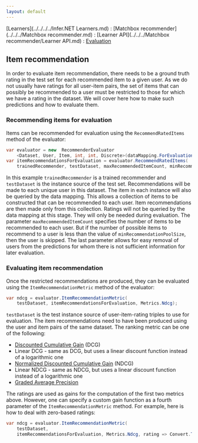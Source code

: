 ```yaml
---
layout: default
---
```

[Learners](../../../../Infer.NET Learners.md) : [Matchbox recommender](../../../Matchbox recommender.md) : [Learner API](../../../Matchbox recommender/Learner API.md) : [Evaluation](../../Evaluation.md)

## Item recommendation

In order to evaluate item recommendation, there needs to be a ground truth rating in the test set for each recommended item to a given user. As we do not usually have ratings for all user-item pairs, the set of items that can possibly be recommended to a user must be restricted to those for which we have a rating in the dataset. We will cover here how to make such predictions and how to evaluate them. 

### Recommending items for evaluation

Items can be recommended for evaluation using the `RecommendRatedItems` method of the evaluator:

```csharp
var evaluator = new  RecommenderEvaluator
    <Dataset, User, Item, int, int, Discrete>(dataMapping.ForEvaluation());  
var itemRecommendationsForEvaluation = evaluator.RecommendRatedItems(
    trainedRecommender, testDataset, maxRecommendedItemCount, minRecommendationPoolSize); 
```

In this example `trainedRecommender` is a trained recommender and `testDataset` is the instance source of the test set. Recommendations will be made to each unique user in this dataset. The item in each instance will also be queried by the data mapping. This allows a collection of items to be constructed that can be recommended to each user. Item recommendations are then made only from this collection. Ratings will not be queried by the data mapping at this stage. They will only be needed during evaluation. The parameter `maxRecommendedItemCount` specifies the number of items to be recommended to each user. But if the number of possible items to recommend to a user is less than the value of `minRecommendationPoolSize`, then the user is skipped. The last parameter allows for easy removal of users from the predictions for whom there is not sufficient information for later evaluation.

### Evaluating item recommendation

Once the restricted recommendations are produced, they can be evaluated using the `ItemRecommendationMetric` method of the evaluator:

```csharp
var ndcg = evaluator.ItemRecommendationMetric(  
    testDataset, itemRecommendationsForEvaluation, Metrics.Ndcg);
```

`testDataset` is the test instance source of user-item-rating triples to use for evaluation. The item recommendations need to have been produced using the user and item pairs of the same dataset. The ranking metric can be one of the following:

*   [Discounted Cumulative Gain](http://en.wikipedia.org/wiki/Discounted_cumulative_gain#Discounted_Cumulative_Gain) (DCG)
*   Linear DCG - same as DCG, but uses a linear discount function instead of a logarithmic one
*   [Normalized Discounted Cumulative Gain](http://en.wikipedia.org/wiki/Discounted_cumulative_gain#Normalized_DCG) (NDCG)
*   Linear NDCG - same as NDCG, but uses a linear discount function instead of a logarithmic one
*   [Graded Average Precision](http://dl.acm.org/citation.cfm?id=1835550)

The ratings are used as gains for the computation of the first two metrics above. However, one can specify a custom gain function as a fourth parameter of the `ItemRecommendationMetric` method. For example, here is how to deal with zero-based ratings:

```csharp
var ndcg = evaluator.ItemRecommendationMetric(  
    testDataset,  
    itemRecommendationsForEvaluation, Metrics.Ndcg, rating => Convert.ToDouble(rating) - minRating + 1));
```

